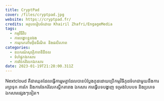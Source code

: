 ```yaml
---
title: CryptPad
cover: /files/cryptpad.jpg
website: https://cryptpad.fr/
credits: អត្ថបទរៀបចំដោយ Khairil Zhafri/EngageMedia
tags:
  - កម្មវិធីវិប
  - ការបង្ហោះខ្លួនឯង
  - ការរុករកតាមអ៊ីនធឺណិត និងផលិតភាព
categories:
  - ឧបករណ៍សុវត្ថិភាពឌីជីថល
  - ទំហំ​ផ្ទុកឯកសារ
  - ការចែករំលែកឯកសារ
date: 2023-01-19T21:28:00.311Z
---
```

Nextcloud គឺជាឈុតដែលធ្វើការរួមគ្នាដែលបានបំប្លែងកូដដោយប្រើកម្មវិធីកូដចំហជាមួយនឹងការរក្សាទុក ការកែ និងការចែករំលែកស្លឹកតារាង ឯកសារ ការធ្វើបទបង្ហាញ ទម្រង់បែបបទ និងប្រភេទឯកសារផ្សេងៗទៀត។